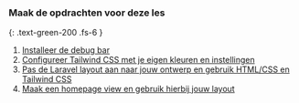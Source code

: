 ### Maak de opdrachten voor deze les
{: .text-green-200 .fs-6 }

1. [Installeer de debug bar](debugbar)
2. [Configureer Tailwind CSS met je eigen kleuren en instellingen](../les-3/tailwind-config.md)
3. [Pas de Laravel layout aan naar jouw ontwerp en gebruik HTML/CSS en Tailwind CSS](laravel-layout)
4. [Maak een homepage view en gebruik hierbij jouw layout](homepage)
